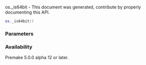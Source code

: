 os._is64bit - This document was generated, contribute by properly documenting this API.

```lua
os._is64bit()
```

### Parameters ###


### Availability ###

Premake 5.0.0 alpha 12 or later.

